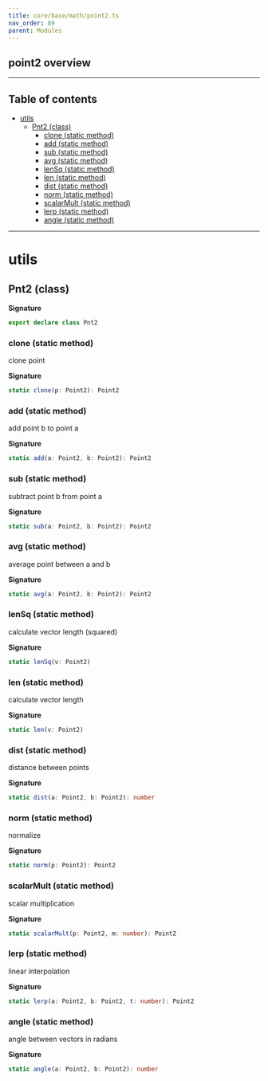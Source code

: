 ```yaml
---
title: core/base/math/point2.ts
nav_order: 89
parent: Modules
---
```


## point2 overview

---

<h2 class="text-delta">Table of contents</h2>

- [utils](#utils)
  - [Pnt2 (class)](#pnt2-class)
    - [clone (static method)](#clone-static-method)
    - [add (static method)](#add-static-method)
    - [sub (static method)](#sub-static-method)
    - [avg (static method)](#avg-static-method)
    - [lenSq (static method)](#lensq-static-method)
    - [len (static method)](#len-static-method)
    - [dist (static method)](#dist-static-method)
    - [norm (static method)](#norm-static-method)
    - [scalarMult (static method)](#scalarmult-static-method)
    - [lerp (static method)](#lerp-static-method)
    - [angle (static method)](#angle-static-method)

---

# utils

## Pnt2 (class)

**Signature**

```ts
export declare class Pnt2
```

### clone (static method)

clone point

**Signature**

```ts
static clone(p: Point2): Point2
```

### add (static method)

add point b to point a

**Signature**

```ts
static add(a: Point2, b: Point2): Point2
```

### sub (static method)

subtract point b from point a

**Signature**

```ts
static sub(a: Point2, b: Point2): Point2
```

### avg (static method)

average point between a and b

**Signature**

```ts
static avg(a: Point2, b: Point2): Point2
```

### lenSq (static method)

calculate vector length (squared)

**Signature**

```ts
static lenSq(v: Point2)
```

### len (static method)

calculate vector length

**Signature**

```ts
static len(v: Point2)
```

### dist (static method)

distance between points

**Signature**

```ts
static dist(a: Point2, b: Point2): number
```

### norm (static method)

normalize

**Signature**

```ts
static norm(p: Point2): Point2
```

### scalarMult (static method)

scalar multiplication

**Signature**

```ts
static scalarMult(p: Point2, m: number): Point2
```

### lerp (static method)

linear interpolation

**Signature**

```ts
static lerp(a: Point2, b: Point2, t: number): Point2
```

### angle (static method)

angle between vectors in radians

**Signature**

```ts
static angle(a: Point2, b: Point2): number
```
